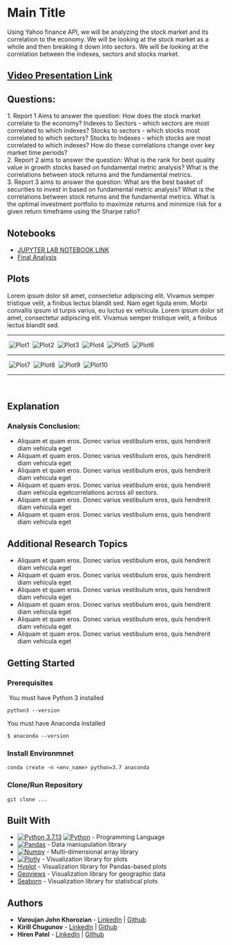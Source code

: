 # Main Title
Using Yahoo finance API, we will be analyzing the stock market and its correlation to the economy. We will be looking at the stock market as a whole and then breaking it down into sectors. We will be looking at the correlation between the indexes, sectors and stocks market.

## [Video Presentation Link](https://youtu.be/{...})
## Questions:
​1. Report 1 Aims to answer the question: How does the stock market correlate to the economy? Indexes to Sectors - which sectors are most correlated to which indexes? Stocks to sectors - which stocks most correlated to which sectors? Stocks to Indexes - which stocks are most correlated to which indexes? How do these correlations change over key market time periods? 
<br />
2. Report 2 aims to answer the question: What is the rank for best quality value in growth stocks based on fundamental metric analysis? What is the correlations between stock returns and the fundamental metrics.
<br />
3. Report 3 aims to answer the question: What are the best basket of securities to invest in based on fundamental metric analysis? What is the correlations between stock returns and the fundamental metrics. What is the optimal investment portfolio to maximize returns and minimize risk for a given return timeframe using the Sharpe ratio?

## Notebooks
- [JUPYTER LAB NOTEBOOK LINK](./main.ipynb)
- [Final Analysis](./file.ipynb)

## Plots
Lorem ipsum dolor sit amet, consectetur adipiscing elit. Vivamus semper tristique velit, a finibus lectus blandit sed. Nam eget ligula enim. Morbi convallis ipsum id turpis varius, eu luctus ex vehicula. Lorem ipsum dolor sit amet, consectetur adipiscing elit. Vivamus semper tristique velit, a finibus lectus blandit sed.
​

---
​
![Plot1](./assets/images/plot_image.png)
​
![Plot2](./assets/images/plot_image.png)
​
![Plot3](./assets/images/plot_image.png)
​
![Plot4](./assets/images/plot_image.png)
​
![Plot5](./assets/images/plot_image.png)
​
![Plot6](./assets/images/plot_image.png)

---
​
![Plot7](./assets/images/plot_image.png)
​
![Plot8](./assets/images/plot_image.png)
​
![Plot9](./assets/images/plot_image.png)
​
![Plot10](./assets/images/plot_image.png)

---
​
## Explanation

### Analysis Conclusion:
- Aliquam et quam eros. Donec varius vestibulum eros, quis hendrerit diam vehicula eget
- Aliquam et quam eros. Donec varius vestibulum eros, quis hendrerit diam vehicula eget 
- Aliquam et quam eros. Donec varius vestibulum eros, quis hendrerit diam vehicula eget
- Aliquam et quam eros. Donec varius vestibulum eros, quis hendrerit diam vehicula egetcorrelations across all sectors.
- Aliquam et quam eros. Donec varius vestibulum eros, quis hendrerit diam vehicula eget
- Aliquam et quam eros. Donec varius vestibulum eros, quis hendrerit diam vehicula eget
​

## Additional Research Topics
- Aliquam et quam eros. Donec varius vestibulum eros, quis hendrerit diam vehicula eget
- Aliquam et quam eros. Donec varius vestibulum eros, quis hendrerit diam vehicula eget 
- Aliquam et quam eros. Donec varius vestibulum eros, quis hendrerit diam vehicula eget
- Aliquam et quam eros. Donec varius vestibulum eros, quis hendrerit diam vehicula eget
- Aliquam et quam eros. Donec varius vestibulum eros, quis hendrerit diam vehicula eget 
- Aliquam et quam eros. Donec varius vestibulum eros, quis hendrerit diam vehicula eget


## Getting Started

### Prerequisites
​
​You must have Python 3 installed

```
python3 --version
```

You must have Anaconda installed
```
$ anaconda --version
```


### Install Environmnet
```
conda create -n <env_name> python=3.7 anaconda
```

### Clone/Run Repository
```
git clone ...
```

## Built With

- [![Python 3.7.13](https://img.shields.io/badge/python-3670A0?style=for-the-badge&logo=python&logoColor=ffdd54)]([https://www.python.org/downloads/release/python-3713/)
[![Python](https://img.shields.io/badge/Python-3.7.13-blue)](https://www.python.org/downloads/release/python-3713/) - Programming Language
- [![Pandas](https://img.shields.io/badge/Pandas-2C2D72?style=for-the-badge&logo=pandas&logoColor=white)](https://pandas.pydata.org/docs/#) - Data maniupulation library
- [![Numpy](https://img.shields.io/badge/Numpy-777BB4?style=for-the-badge&logo=numpy&logoColor=white)](https://numpy.org/) - Multi-dimensional array library
- [![Plotly](https://img.shields.io/badge/Plotly-239120?style=for-the-badge&logo=plotly&logoColor=white)](https://plotly.com/python/) - Visualization library for plots
- [Hvplot](https://hvplot.holoviz.org/) - Visualization library for Pandas-based plots
- [Geoviews](https://geoviews.org/#) - Visualization library for geographic data
- [Seaborn](https://seaborn.pydata.org/)  - Visualization library for statistical plots

## Authors
- **Varoujan John Khorozian** - [LinkedIn](https://www.linkedin.com/in/varoujan-khorozian/) | [Github](https://github.com/vkhorozian)
- **Kirill Chugunov** - [LinkedIn](https://www.linkedin.com/in/kirill-chugunov-b680811a4/) | [Github](https://github.com/OddMerchantStudios)
- **Hiren Patel** - [LinkedIn](https://www.linkedin.com/in/hdpatel/) | [Github](https://github.com/hpnhs25)
